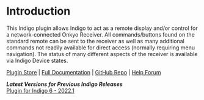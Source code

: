 # Introduction
This Indigo plugin allows Indigo to act as a remote display and/or control for a network-connected Onkyo Receiver. All commands/buttons found on the standard remote can be sent to the receiver as well as many additional commands not readily available for direct access (normally requiring menu navigation). The status of many different aspects of the receiver is available via Indigo Device states.

[Plugin Store](https://www.indigodomo.com/pluginstore/104/) | [Full Documentation](https://github.com/RogueProeliator/indigo-plugins-onkyo-receiver/wiki) | [GitHub Repo](https://github.com/RogueProeliator/indigo-plugins-onkyo-receiver) | [Help Forum](http://forums.indigodomo.com/viewforum.php?f=146)

_**Latest Versions for Previous Indigo Releases**_  
[Plugin for Indigo 6 - 2022.1](https://github.com/RogueProeliator/indigo-plugins-onkyo-receiver/releases/tag/v2.0.0)